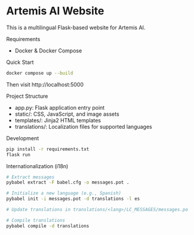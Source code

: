 # Artemis AI Website

This is a multilingual Flask-based website for Artemis AI.

Requirements

- Docker & Docker Compose

Quick Start

```bash
docker compose up --build
```

Then visit http://localhost:5000

Project Structure

- app.py: Flask application entry point
- static/: CSS, JavaScript, and image assets
- templates/: Jinja2 HTML templates
- translations/: Localization files for supported languages

Development

```bash
pip install -r requirements.txt
flask run
```

Internationalization (i18n)

```bash
# Extract messages
pybabel extract -F babel.cfg -o messages.pot .

# Initialize a new language (e.g., Spanish)
pybabel init -i messages.pot -d translations -l es

# Update translations in translations/<lang>/LC_MESSAGES/messages.po

# Compile translations
pybabel compile -d translations
```

